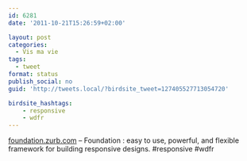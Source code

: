 ```yaml
---
id: 6281
date: '2011-10-21T15:26:59+02:00'

layout: post
categories:
  - Vis ma vie
tags:
  - tweet
format: status
publish_social: no
guid: 'http://tweets.local/?birdsite_tweet=127405527713054720'

birdsite_hashtags:
    - responsive
    - wdfr
---
```


[foundation.zurb.com](http://foundation.zurb.com/) – Foundation : easy to use, powerful, and flexible framework for building responsive designs. #responsive #wdfr